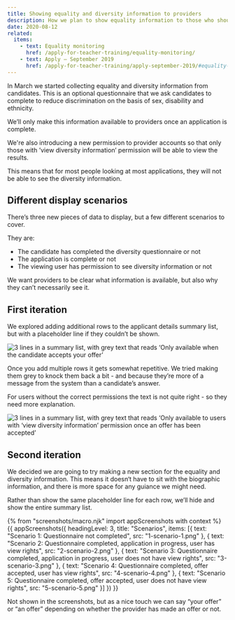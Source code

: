 ```yaml
---
title: Showing equality and diversity information to providers
description: How we plan to show equality information to those who should see it, but make sure it’s protected
date: 2020-08-12
related:
  items:
    - text: Equality monitoring
      href: /apply-for-teacher-training/equality-monitoring/
    - text: Apply – September 2019
      href: /apply-for-teacher-training/apply-september-2019/#equality-and-diversity
---
```


In March we started collecting equality and diversity information from candidates. This is an optional questionnaire that we ask candidates to complete to reduce discrimination on the basis of sex, disability and ethnicity.

We’ll only make this information available to providers once an application is complete.

We're also introducing a new permission to provider accounts so that only those with ’view diversity information’ permission will be able to view the results.

This means that for most people looking at most applications, they will not be able to see the diversity information.

## Different display scenarios

There’s three new pieces of data to display, but a few different scenarios to cover.

They are:

- The candidate has completed the diversity questionnaire or not
- The application is complete or not
- The viewing user has permission to see diversity information or not

We want providers to be clear what information is available, but also why they can’t necessarily see it.

## First iteration

We explored adding additional rows to the applicant details summary list, but with a placeholder line if they couldn’t be shown.

![3 lines in a summary list, with grey text that reads ‘Only available when the candidate accepts your offer’](multiple-lines-short-grey.png)

Once you add multiple rows it gets somewhat repetitive. We tried making them grey to knock them back a bit - and because they’re more of a message from the system than a candidate’s answer.

For users without the correct permissions the text is not quite right - so they need more explanation.

![3 lines in a summary list, with grey text that reads ‘Only available to users with ‘view diversity information’ permission once an offer has been accepted’](multiple-lines-long-grey.png)

## Second iteration

We decided we are going to try making a new section for the equality and diversity information. This means it doesn‘t have to sit with the biographic information, and there is more space for any guiance we might need.

Rather than show the same placeholder line for each row, we’ll hide and show the entire summary list.

{% from "screenshots/macro.njk" import appScreenshots with context %}
{{ appScreenshots({
  headingLevel: 3,
  title: "Scenarios",
  items: [{
    text: "Scenario 1: Questionnaire not completed",
    src: "1-scenario-1.png"
  }, {
    text: "Scenario 2: Questionnaire completed, application in progress, user has view rights",
    src: "2-scenario-2.png"
  }, {
    text: "Scenario 3: Questionnaire completed, application in progress, user does not have view rights",
    src: "3-scenario-3.png"
  }, {
    text: "Scenario 4: Questionnaire completed, offer accepted, user has view rights",
    src: "4-scenario-4.png"
  }, {
    text: "Scenario 5: Questionnaire completed, offer accepted, user does not have view rights",
    src: "5-scenario-5.png"
  }]
}) }}

Not shown in the screenshots, but as a nice touch we can say “your offer” or “an offer” depending on whether the provider has made an offer or not.

